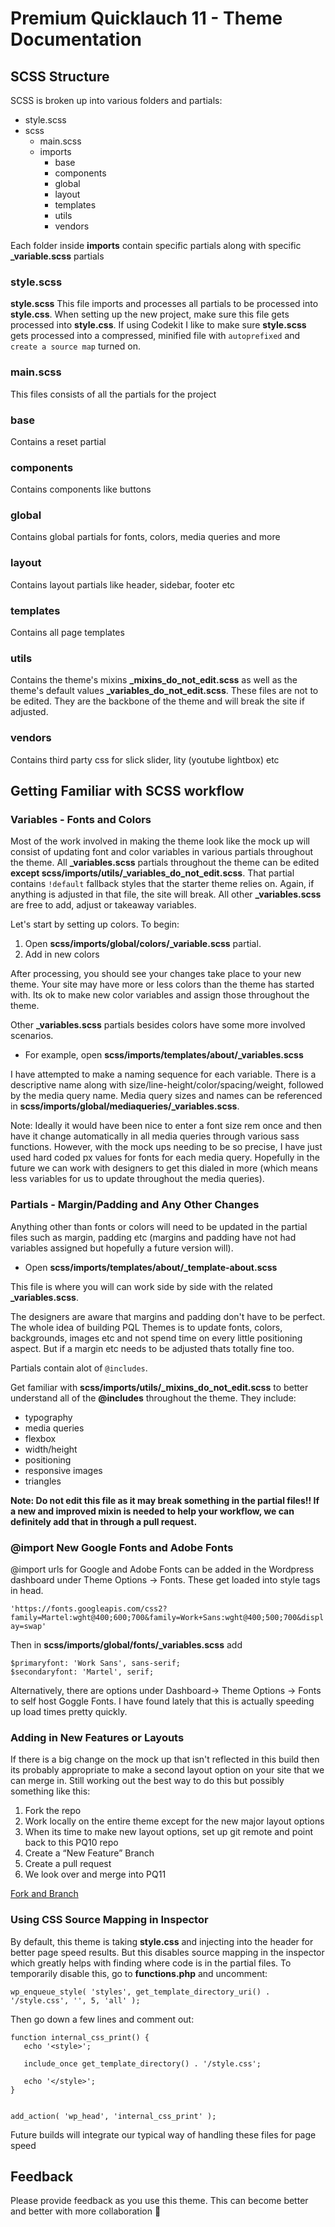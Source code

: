# Premium Quicklauch 11 - Theme Documentation #

## SCSS Structure

SCSS is broken up into various folders and partials:

- style.scss
- scss
	- main.scss
	- imports
		- base
		- components
		- global
		- layout
		- templates 
		- utils
		- vendors
		
Each folder inside **imports** contain specific partials along with specific **_variable.scss** partials

### style.scss

**style.scss** This file imports and processes all partials to be processed into **style.css**. When setting up the new project, make sure this file gets processed into **style.css**. If using Codekit I like to make sure **style.scss** gets processed into a compressed, minified file with `autoprefixed` and `create a source map` turned on.
	
### main.scss

This files consists of all the partials for the project

### base

Contains a reset partial

### components 

Contains components like buttons

### global

Contains global partials for fonts, colors, media queries and more

### layout

Contains layout partials like header, sidebar, footer etc

### templates

Contains all page templates

### utils

Contains the theme's mixins **_mixins_do_not_edit.scss** as well as the theme's default values **_variables_do_not_edit.scss**. These files are not to be edited. They are the backbone of the theme and will break the site if adjusted.

### vendors

Contains third party css for slick slider, lity (youtube lightbox) etc
	
## Getting Familiar with SCSS workflow

### Variables - Fonts and Colors

Most of the work involved in making the theme look like the mock up will consist of updating font and color variables in various partials throughout the theme. All **_variables.scss** partials throughout the theme can be edited **except scss/imports/utils/_variables_do_not_edit.scss**. That partial contains `!default` fallback styles that the starter theme relies on. Again, if anything is adjusted in that file, the site will break. All other **_variables.scss** are free to add, adjust or takeaway variables.

Let's start by setting up colors. To begin:

1. Open **scss/imports/global/colors/_variable.scss** partial.  
2. Add in new colors 

After processing, you should see your changes take place to your new theme. Your site may have more or less colors than the theme has started with. Its ok to make new color variables and assign those throughout the theme.

Other **_variables.scss** partials besides colors have some more involved scenarios.

- For example, open **scss/imports/templates/about/_variables.scss**

I have attempted to make a naming sequence for each variable. There is a descriptive name along with size/line-height/color/spacing/weight, followed by the media query name. Media query sizes and names can be referenced in **scss/imports/global/mediaqueries/_variables.scss**.

Note: Ideally it would have been nice to enter a font size rem once and then have it change automatically in all media queries through various sass functions. However, with the mock ups needing to be so precise, I have just used hard coded px values for fonts for each media query. Hopefully in the future we can work with designers to get this dialed in more (which means less variables for us to update throughout the media queries).

### Partials - Margin/Padding and Any Other Changes

Anything other than fonts or colors will need to be updated in the partial files such as margin, padding etc (margins and padding have not had variables assigned but hopefully a future version will). 

- Open **scss/imports/templates/about/_template-about.scss**

This file is where you will can work side by side with the related **_variables.scss**. 

The designers are aware that margins and padding don't have to be perfect. The whole idea of building PQL Themes is to update fonts, colors, backgrounds, images etc and not spend time on every little positioning aspect. But if a margin etc needs to be adjusted thats totally fine too.

Partials contain alot of `@includes`.

Get familiar with **scss/imports/utils/_mixins_do_not_edit.scss** to better understand all of the **@includes** throughout the theme. They include:

- typography
- media queries
- flexbox
- width/height
- positioning
- responsive images
- triangles

**Note: Do not edit this file as it may break something in the partial files!! If a new and improved mixin is needed to help your workflow, we can definitely add that in through a pull request.**

### @import New Google Fonts and Adobe Fonts

@import urls for Google and Adobe Fonts can be added in the Wordpress dashboard under Theme Options -> Fonts. These get loaded into style tags in head. 

`'https://fonts.googleapis.com/css2?family=Martel:wght@400;600;700&family=Work+Sans:wght@400;500;700&display=swap'`

Then in **scss/imports/global/fonts/_variables.scss** add 

```
$primaryfont: 'Work Sans', sans-serif;
$secondaryfont: 'Martel', serif;

```

Alternatively, there are options under Dashboard-> Theme Options -> Fonts to self host Goggle Fonts. I have found lately that this is actually speeding up load times pretty quickly.

### Adding in New Features or Layouts

If there is a big change on the mock up that isn't reflected in this build then its probably appropriate to make a second layout option on your site that we can merge in. Still working out the best way to do this but possibly something like this:

1. Fork the repo
2. Work locally on the entire theme except for the new major layout options
3. When its time to make new layout options, set up git remote and point back to this PQ10 repo
4. Create a “New Feature” Branch
5. Create a pull request
6. We look over and merge into PQ11

[Fork and Branch](https://help.github.com/en/github/getting-started-with-github/fork-a-repo)

### Using CSS Source Mapping in Inspector

By default, this theme is taking **style.css** and injecting into the header for better page speed results. But this disables source mapping in the inspector which greatly helps with finding where code is in the partial files. To temporarily disable this, go to **functions.php** and uncomment:

`wp_enqueue_style( 'styles', get_template_directory_uri() . '/style.css', '', 5, 'all' ); `

Then go down a few lines and comment out:

```
function internal_css_print() {
   echo '<style>';
   
   include_once get_template_directory() . '/style.css';
  
   echo '</style>';
}


add_action( 'wp_head', 'internal_css_print' );

```
Future builds will integrate our typical way of handling these files for page speed
 
## Feedback 

Please provide feedback as you use this theme. This can become better and better with more collaboration :100:
